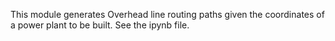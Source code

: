 This module generates Overhead line routing paths given the coordinates of a power plant to be built.
See the ipynb file.
